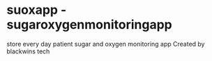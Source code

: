 # suoxapp - sugaroxygenmonitoringapp
store every day patient sugar and oxygen monitoring app
Created by blackwins tech 

